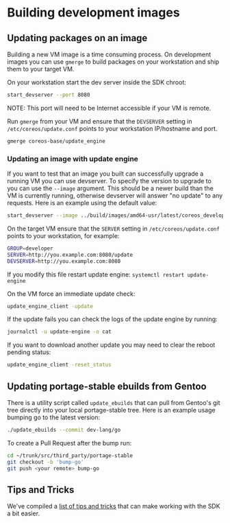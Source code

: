 # Building development images

## Updating packages on an image

Building a new VM image is a time consuming process. On development images you can use `gmerge` to build packages on your workstation and ship them to your target VM.

On your workstation start the dev server inside the SDK chroot:

```sh
start_devserver --port 8080
```

NOTE: This port will need to be Internet accessible if your VM is remote.

Run `gmerge` from your VM and ensure that the `DEVSERVER` setting in `/etc/coreos/update.conf` points to your workstation IP/hostname and port.

```sh
gmerge coreos-base/update_engine
```

### Updating an image with update engine

If you want to test that an image you built can successfully upgrade a running VM you can use devserver. To specify the version to upgrade to you can use the `--image` argument. This should be a newer build than the VM is currently running, otherwise devserver will answer "no update" to any requests. Here is an example using the default value:

```sh
start_devserver --image ../build/images/amd64-usr/latest/coreos_developer_image.bin
```

On the target VM ensure that the `SERVER` setting in `/etc/coreos/update.conf` points to your workstation, for example:

```sh
GROUP=developer
SERVER=http://you.example.com:8080/update
DEVSERVER=http://you.example.com:8080
```

If you modify this file restart update engine: `systemctl restart update-engine`

On the VM force an immediate update check:

```sh
update_engine_client -update
```

If the update fails you can check the logs of the update engine by running:

```sh
journalctl -u update-engine -o cat
```

If you want to download another update you may need to clear the reboot pending status:

```sh
update_engine_client -reset_status
```

## Updating portage-stable ebuilds from Gentoo

There is a utility script called `update_ebuilds` that can pull from Gentoo's git tree directly into your local portage-stable tree. Here is an example usage bumping go to the latest version:

```sh
./update_ebuilds --commit dev-lang/go
```

To create a Pull Request after the bump run:

```sh
cd ~/trunk/src/third_party/portage-stable
git checkout -b 'bump-go'
git push <your remote> bump-go
```

## Tips and Tricks

We've compiled a [list of tips and tricks](/docs/sdk-distributors/sdk/tips-and-tricks) that can make working with the SDK a bit easier.

